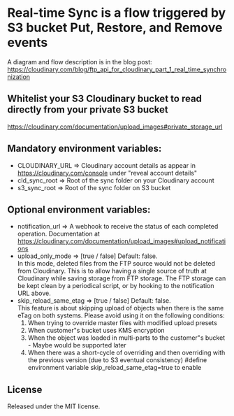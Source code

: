 # Real-time Sync is a flow triggered by S3 bucket Put, Restore, and Remove events
A diagram and flow description is in the blog post: https://cloudinary.com/blog/ftp_api_for_cloudinary_part_1_real_time_synchronization


## Whitelist your S3 Cloudinary bucket to read directly from your private S3 bucket
https://cloudinary.com/documentation/upload_images#private_storage_url

## Mandatory environment variables:
- CLOUDINARY_URL => Cloudinary account details as appear in https://cloudinary.com/console under "reveal account details"
- cld_sync_root => Root of the sync folder on your Cloudinary account
- s3_sync_root => Root of the sync folder on S3 bucket

## Optional environment variables:
- notification_url => A webhook to receive the status of each completed operation. Documentation at https://cloudinary.com/documentation/upload_images#upload_notifications
- upload_only_mode => [true / false] Default: false.  
In this mode, deleted files from the FTP source would not be deleted from Cloudinary. This is to allow having a single source of truth at Cloudinary while saving storage from FTP storage.
  The FTP storage can be kept clean by a periodical script, or by hooking to the notification URL above.
- skip_reload_same_etag => [true / false] Default: false.  
This feature is about skipping upload of objects when there is the same eTag on both systems. Please avoid using it on the following conditions:
    1. When trying to override master files with modified upload presets
    2. When customer"s bucket uses KMS encryption
    3. When the object was loaded in multi-parts to the customer"s bucket - Maybe would be supported later
    4. When there was a short-cycle of overriding and then overriding with the previous version
   (due to S3 eventual consistency)
#define environment variable skip_reload_same_etag=true to enable

## License
Released under the MIT license.
